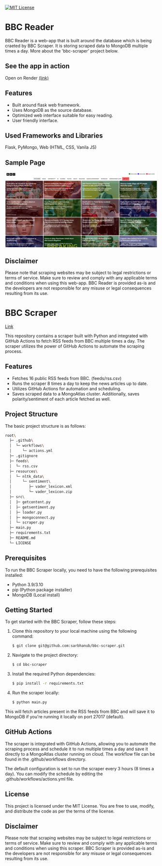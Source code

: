 [![MIT License](https://img.shields.io/badge/License-MIT-green.svg)](https://choosealicense.com/licenses/mit/)

# BBC Reader

BBC Reader is a web-app that is built around the database which is being craeted by BBC Scraper. It is storing scraped data to MongoDB multiple times a day. More about the 'bbc-scraper' project below.

## See the app in action 

Open on Render [(link)](https://bbc-reader.onrender.com)

## Features

- Built around flask web framework.
- Uses MongoDB as the source database.
- Optimized web interface suitable for easy reading.
- User friendly interface.

## Used Frameworks and Libraries

Flask, PyMongo, Web (HTML, CSS, Vanila JS)

## Sample Page

![Screenshot](screenshots/bbc-reader-20230910.png "Sample page on 2023-09-10")

## Disclaimer

Please note that scraping websites may be subject to legal restrictions or terms of service. Make sure to review and comply with any applicable terms and conditions when using this web-app. BBC Reader is provided as-is and the developers are not responsible for any misuse or legal consequences resulting from its use.

# BBC Scraper 

[Link](https://github.com/sarbhanub/bbc-scraper)

This repository contains a scraper built with Python and integrated with GitHub Actions to fetch RSS feeds from BBC multiple times a day. The scraper utilizes the power of GitHub Actions to automate the scraping process.

## Features

- Fetches 16 public RSS feeds from BBC. (feeds/rss.csv)
- Runs the scraper 8 times a day to keep the news articles up to date.
- Utilizes GitHub Actions for automation and scheduling.
- Saves scraped data to a MongoAtlas cluster. Additionally, saves polarity/sentiment of each article fetched as well.

## Project Structure

The basic project structure is as follows:
```bash
root\
  ├─ .github\
  │  └─ workflows\
  │     └─ actions.yml
  ├─ .gitignore
  ├─ feeds\
  │  └─ rss.csv
  ├─ resources\
  │  └─ nltk_data\
  │     └─ sentiment\
  │        ├─ vader_lexicon.xml
  │        └─ vader_lexicon.zip
  ├─ src\
  │  ├─ getcontent.py
  │  ├─ getsentiment.py
  │  ├─ loader.py
  │  ├─ mongoconnect.py
  │  └─ scraper.py
  ├─ main.py
  ├─ requirements.txt
  ├─ README.md
  └─ LICENSE
```
## Prerequisites

To run the BBC Scraper locally, you need to have the following prerequisites installed:

- Python 3.9/3.10
- pip (Python package installer)
- MongoDB (Local install)

## Getting Started

To get started with the BBC Scraper, follow these steps:

1. Clone this repository to your local machine using the following command:
    ```bash
    $ git clone git@github.com:sarbhanub/bbc-scraper.git
    ```
2. Navigate to the project directory:
    ```bash
    $ cd bbc-scraper
    ```
3. Install the required Python dependencies:
    ```bash
    $ pip install -r requirements.txt
    ```
4. Run the scraper locally:
    ```bash
    $ python main.py
    ```

This will fetch articles present in the RSS feeds from BBC and will save it to MongoDB if you're running it locally on port 27017 (default).

## GitHub Actions

The scraper is integrated with GitHub Actions, allowing you to automate the scraping process and schedule it to run multiple times a day and save it directly to a MongoAtlas cluster running on cloud. The workflow file can be found in the .github/workflows directory.

The default configuration is set to run the scraper every 3 hours (8 times a day). You can modify the schedule by editing the .github/workflows/actions.yml file.

## License

This project is licensed under the MIT License. You are free to use, modify, and distribute the code as per the terms of the license.

## Disclaimer

Please note that scraping websites may be subject to legal restrictions or terms of service. Make sure to review and comply with any applicable terms and conditions when using this scraper. BBC Scraper is provided as-is and the developers are not responsible for any misuse or legal consequences resulting from its use.

